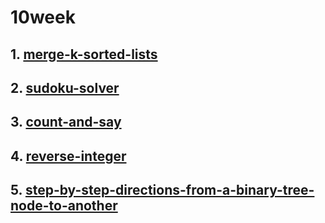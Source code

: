 # 10week
## 1. [merge-k-sorted-lists](https://leetcode.com/problems/merge-k-sorted-lists/)
## 2. [sudoku-solver](https://leetcode.com/problems/sudoku-solver/)
## 3. [count-and-say](https://leetcode.com/problems/count-and-say/)
## 4. [reverse-integer](https://leetcode.com/problems/reverse-integer/)
## 5. [step-by-step-directions-from-a-binary-tree-node-to-another](https://leetcode.com/problems/step-by-step-directions-from-a-binary-tree-node-to-another/)
